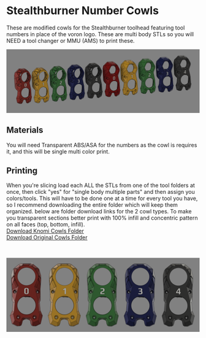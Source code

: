 # Stealthburner Number Cowls
These are modified cowls for the Stealthburner toolhead featuring tool numbers in place of the voron logo. These are multi body STLs so you will NEED a tool changer or MMU (AMS) to print these. 

![Render of All Cowls](images/everything.png)

## Materials
You will need Transparent ABS/ASA for the numbers as the cowl is requires it, and this will be single multi color print.

## Printing
When you're slicing load each ALL the STLs from one of the tool folders at once, then click "yes" for "single body multiple parts" and then assign you colors/tools. This will have to be done one at a time for every tool you have, so I recommend downloading the entire folder which will keep them organized. below are folder download links for the 2 cowl types. To make you transparent sections better print with 100% infill and concentric pattern on all faces (top, bottom, infill).<br>
[Download Knomi Cowls Folder](https://download-directory.github.io/?url=https://github.com/Dumplap/StealthChanger/tree/main/UserMods/Dumplap/Stealthburner%2520Number%2520Cowls/.stl/Knomi%2520Cowls)<br>
[Download Original Cowls Folder](https://download-directory.github.io/?url=https://github.com/Dumplap/StealthChanger/tree/main/UserMods/Dumplap/Stealthburner%2520Number%2520Cowls/.stl/Original%2520Cowls)

&nbsp;


![Render of Frontal View](images/knomi_front.png)